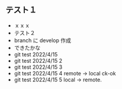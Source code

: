 ## テスト１

- ｘｘｘ
- テスト２
- branch に develop 作成
- できたかな
- git test 2022/4/15
- git test 2022/4/15 2
- git test 2022/4/15 3
- git test 2022/4/15 4 remote -> local ck-ok
- git test 2022/4/15 5 local -> remote.
